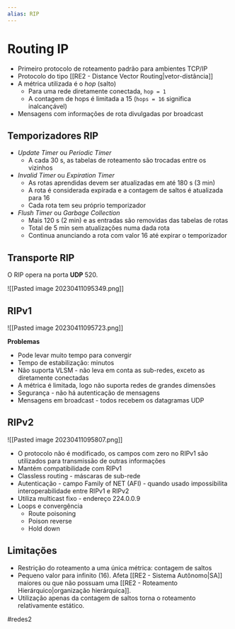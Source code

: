 ```yaml
---
alias: RIP
---
```


# Routing IP

- Primeiro protocolo de roteamento padrão para ambientes TCP/IP
- Protocolo do tipo [[RE2 - Distance Vector Routing|vetor-distância]]
- A métrica utilizada é o *hop* (salto)
	- Para uma rede diretamente conectada, `hop = 1`
	- A contagem de hops é limitada a 15 (`hops = 16` significa inalcançável)
- Mensagens com informações de rota divulgadas por broadcast

## Temporizadores RIP

- *Update Timer* ou *Periodic Timer*
	- A cada 30 s, as tabelas de roteamento são trocadas entre os vizinhos
- *Invalid Timer* ou *Expiration Timer*
	- As rotas aprendidas devem ser atualizadas em até 180 s (3 min)
	- A rota é considerada expirada e a contagem de saltos é atualizada para 16
	- Cada rota tem seu próprio temporizador
- *Flush Timer* ou *Garbage Collection*
	- Mais 120 s (2 min) e as entradas são removidas das tabelas de rotas
	- Total de 5 min sem atualizações numa dada rota
	- Continua anunciando a rota com valor 16 até expirar o temporizador

## Transporte RIP

O RIP opera na porta **UDP** 520.

![[Pasted image 20230411095349.png]]

## RIPv1

![[Pasted image 20230411095723.png]]

**Problemas**

- Pode levar muito tempo para convergir
- Tempo de estabilização: minutos
- Não suporta VLSM - não leva em conta as sub-redes, exceto as diretamente conectadas
- A métrica é limitada, logo não suporta redes de grandes dimensões
- Segurança - não há autenticação de mensagens
- Mensagens em broadcast - todos recebem os datagramas UDP

## RIPv2

![[Pasted image 20230411095807.png]]

- O protocolo não é modificado, os campos com zero no RIPv1 são utilizados para transmissão de outras informações
- Mantém compatibilidade com RIPv1
- Classless routing - máscaras de sub-rede
- Autenticação - campo Family of NET (AFI) - quando usado impossibilita interoperabilidade entre RIPv1 e RIPv2
- Utiliza multicast fixo - endereço 224.0.0.9
- Loops e convergência
	- Route poisoning
	- Poison reverse
	- Hold down

## Limitações

- Restrição do roteamento a uma única métrica: contagem de saltos
- Pequeno valor para infinito (16). Afeta [[RE2 - Sistema Autônomo|SA]] maiores ou que não possuam uma [[RE2 - Roteamento Hierárquico|organização hierárquica]].
- Utilização apenas da contagem de saltos torna o roteamento relativamente estático.

#redes2

